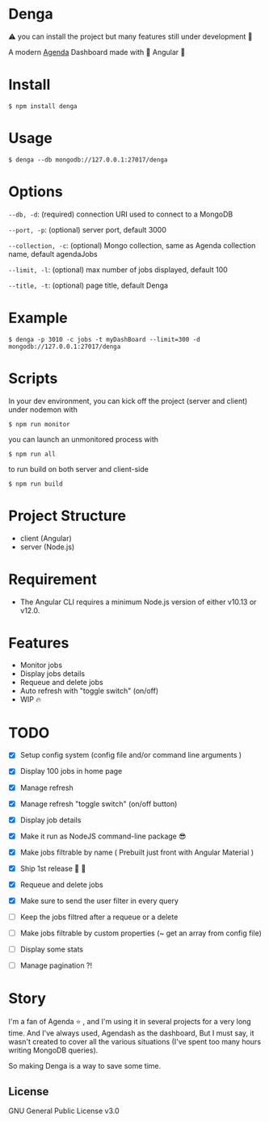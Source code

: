 # Denga
:warning: you can install the project but many features still under development :construction:

A modern [Agenda](https://github.com/agenda/agenda) Dashboard made with :balloon: Angular :tada:

# Install

```console
$ npm install denga
```

# Usage

```console
$ denga --db mongodb://127.0.0.1:27017/denga 
```

# Options


`--db, -d`: (required) connection URI used to connect to a MongoDB

`--port, -p`: (optional) server port, default 3000


`--collection, -c`:	(optional) Mongo collection, same as Agenda collection name, default agendaJobs


`--limit, -l`:	(optional) max number of jobs displayed, default 100


`--title, -t`:	(optional) page title, default Denga


# Example
```console
$ denga -p 3010 -c jobs -t myDashBoard --limit=300 -d mongodb://127.0.0.1:27017/denga
```

# Scripts
In your dev environment, you can kick off the project (server and client) under nodemon with 

```console
$ npm run monitor
```

you can launch an unmonitored process with 
```console
$ npm run all
```

to run build on both server and client-side
```console
$ npm run build 
```

# Project Structure

* client (Angular)
* server (Node.js)

# Requirement
* The Angular CLI requires a minimum Node.js version of either v10.13 or v12.0.



# Features

* Monitor jobs
* Display jobs details
* Requeue and delete jobs 
* Auto refresh with "toggle switch" (on/off) 
* WIP :fire:


# TODO

- [x] Setup config system (config file and/or command line arguments )
- [x] Display 100 jobs in home page
- [x] Manage refresh
- [x] Manage refresh "toggle switch" (on/off button) 
- [x] Display job details
- [x] Make it run as NodeJS command-line package :sunglasses:
- [x] Make jobs filtrable by name ( Prebuilt just front with Angular Material )
- [x] Ship 1st release :pray: :rocket:
- [x] Requeue and delete jobs
- [x] Make sure to send the user filter in every query
- [ ] Keep the jobs filtred after a requeue or a delete
- [ ] Make jobs filtrable by custom properties (~ get an array from config file)
- [ ] Display some stats
- [ ] Manage pagination ?!


# Story
I'm a fan of Agenda :star: , and I'm using it in several projects for a very long time. And I've always used, Agendash as the dashboard, But I must say, it wasn't created to cover all the various situations (I've spent too many hours writing MongoDB queries). 

So making Denga is a way to save some time.

## License
GNU General Public License v3.0